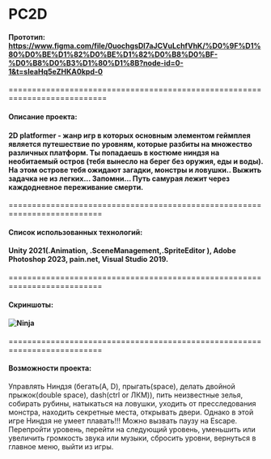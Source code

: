 # PC2D
#### Прототип: https://www.figma.com/file/0uochgsDl7aJCVuLchfVhK/%D0%9F%D1%80%D0%BE%D1%82%D0%BE%D1%82%D0%B8%D0%BF-%D0%B8%D0%B3%D1%80%D1%8B?node-id=0-1&t=sIeaHq5eZHKA0kpd-0
===========================================================================
#### Описание проекта:
#### 2D platformer - жанр игр в которых основным элементом геймплея является путешествие по уровням, которые разбиты на множество различных платформ. Ты попадаешь в костюме ниндзя на необитаемый остров (тебя вынесло на берег без оружия, еды и воды). На этом острове тебя ожидают загадки, монстры и ловушки.. Выжить задачка не из легких... Запомни... Путь самурая лежит через каждодневное переживание смерти.
==========================================================================
#### Список использованных технологий: 
#### Unity 2021(.Animation, .SceneManagement,.SpriteEditor ), Adobe Photoshop 2023, pain.net, Visual Studio 2019.
==========================================================================
#### Скриншоты:
#### ![Ninja](https://github.com/BonjourQWERTY/PC2D/blob/main/Unity-2D-Platformer/Assets/PC2D/Sprites/Ninja.psd)
==========================================================================
#### Возможности проекта:
Управлять Ниндзя (бегать(A, D), прыгать(space), делать двойной прыжок(double space), dash(ctrl or ЛКМ)), пить неизвестные зелья, собирать рубины, натыкаться на ловушки, уходить от пресследования монстра, находить секретные места, открывать двери. Однако в этой игре Ниндзя не умеет плавать!!! Можно вызвать паузу на Escape. Перепройти уровень, перейти на следующий уровень, уменьшить или увеличить громкость звука или музыки, сбросить уровни, вернуться  в главное меню, выйти из игры.
